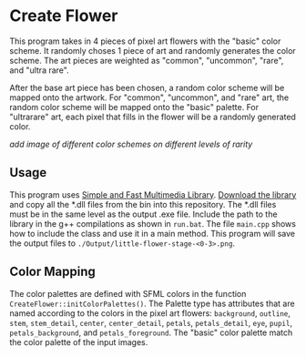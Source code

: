 # Create Flower
This program takes in 4 pieces of pixel art flowers with the "basic" color scheme. It randomly choses 1 piece of art and randomly generates the color scheme. The art pieces are weighted as "common", "uncommon", "rare", and "ultra rare".

After the base art piece has been chosen, a random color scheme will be mapped onto the artwork. For "common", "uncommon", and "rare" art, the random color scheme will be mapped onto the "basic" palette. For "ultrarare" art, each pixel that fills in the flower will be a randomly generated color.

*add image of different color schemes on different levels of rarity*

## Usage
This program uses [Simple and Fast Multimedia Library](https://www.sfml-dev.org/). [Download the library](https://www.sfml-dev.org/download.php) and copy all the *.dll files from the bin into this repository. The *.dll files must be in the same level as the output .exe file. Include the path to the library in the g++ compilations as shown in `run.bat`.
The file `main.cpp` shows how to include the class and use it in a main method. This program will save the output files to `./Output/little-flower-stage-<0-3>.png`.

## Color Mapping
The color palettes are defined with SFML colors in the function `CreateFlower::initColorPalettes()`. The Palette type has attributes that are named according to the colors in the pixel art flowers: `background`, `outline`, `stem`, `stem_detail`, `center`, `center_detail`, `petals`, `petals_detail`, `eye`, `pupil`, `petals_background`, and `petals_foreground`. The "basic" color palette match the color palette of the input images.